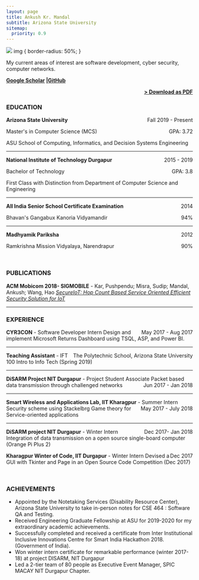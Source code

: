 ```yaml
---
layout: page
title: Ankush Kr. Mandal
subtitle: Arizona State University
sitemap:
  priority: 0.9
---
```


<img src="{{ '/assets/img/dp.jpg' | prepend: site.baseurl }}" id="about-img">
img 
{
  border-radius: 50%;
}
<div id="describe-text">
    <p>My current areas of interest are software development, cyber security, computer networks.</p>
	<p><strong><a target="_blank" href="https://scholar.google.co.in/citations?user=25PuQ_QAAAAJ&hl=en&oi=ao">Google Scholar</a> |<a target="_blank" href="https://github.com/Ankush1529">GitHub</a></strong></p>
</div>

<span style="float: right; "><a href="{{ '/assets/resume.pdf' | prepend: site.baseurl }}"><strong>> Download as PDF</strong></a> </span>
<br>

### EDUCATION

**Arizona State University** <span style="float: right; ">Fall 2019 - Present</span>  

Master's in Computer Science (MCS) <span style="float: right; ">GPA: 3.72</span>

ASU School of Computing, Informatics, and Decision Systems Engineering

<hr>

**National Institute of Technology Durgapur** <span style="float: right; ">2015 - 2019</span>  

Bachelor of Technology <span style="float: right; ">GPA: 3.8</span>

First Class with Distinction from Department of Computer Science and Engineering

<hr>
 
**All India Senior School Certificate Examination** <span style="float: right; ">2014</span>  

Bhavan's Gangabux Kanoria Vidyamandir <span style="float: right; ">94%</span>

<hr>

**Madhyamik Pariksha** <span style="float: right; ">2012</span>  

Ramkrishna Mission Vidyalaya, Narendrapur <span style="float: right; ">90%</span>

<br>


### PUBLICATIONS

**ACM Mobicom 2018- SIGMOBILE** - Kar, Pushpendu; Misra, Sudip; Mandal, Ankush; Wang, Hao *[SecureIoT: Hop Count Based Service Oriented Efficient Security Solution for IoT](https://dl.acm.org/doi/abs/10.1145/3243318.3243323)*
<hr>


### EXPERIENCE

**CYR3CON** - Software Developer Intern <span style="float: right; ">May 2017 - Aug 2017</span>
Design and implement Microsoft Returns Dashboard using TSQL, ASP, and Power BI.
<hr>

**Teaching Assistant** -  <span style="float: right; ">The Polytechnic School, Arizona State University</span>
IFT 100 Intro to Info Tech (Spring 2019)
<hr>

**DiSARM Project NIT Durgapur** - Project Student Associate <span style="float: right; ">Jun 2017 - Jan 2018</span>
Packet based data transmission through challenged networks
<hr>

**Smart Wireless and Applications Lab, IIT Kharagpur** - Summer Intern <span style="float: right; ">May 2017 - July 2018</span>
Security scheme using Stackelbrg Game theory for Service-oriented applications
<hr>

**DiSARM project NIT Durgapur** - Winter Intern <span style="float: right; ">Dec 2017- Jan 2018</span>
Integration of data transmission on a open source single-board computer (Orange Pi Plus 2)

**Kharagpur Winter of Code, IIT Durgapur** - Winter Intern <span style="float: right; ">Dec 2017</span>
Devised a GUI with Tkinter and Page in an Open Source Code Competition (Dec 2017) 

<br>

<!-- ### PROJECTS
**Title** - Description - Place <span style="float: right; ">Time span</span>  
Pellentesque euismod odio nec mollis rutrum. Nulla facilisi. In hac habitasse platea dictumst. Etiam facilisis velit velit, id dapibus lacus bibendum nec. Proin euismod tortor non nunc luctus, ut varius mauris tristique.  

**Title** - Description - Place <span style="float: right; ">Time span</span>  
Pellentesque euismod odio nec mollis rutrum. Nulla facilisi. In hac habitasse platea dictumst. Etiam facilisis velit velit, id dapibus lacus bibendum nec. Proin euismod tortor non nunc luctus, ut varius mauris tristique.  

**Title** - Description - Place <span style="float: right; ">Time span</span>  
Pellentesque euismod odio nec mollis rutrum. Nulla facilisi. In hac habitasse platea dictumst. Etiam facilisis velit velit, id dapibus lacus bibendum nec. Proin euismod tortor non nunc luctus, ut varius mauris tristique.  
 -->

### ACHIEVEMENTS

- Appointed by the Notetaking Services (Disability Resource Center), Arizona State University to take in-person notes for CSE 464 : Software QA and Testing.
- Received Engineering Graduate Fellowship at ASU for 2019-2020 for my extraordinary academic achievements.
- Successfully completed and received a certificate from Inter Institutional Inclusive Innovations Centre for Smart India Hackathon 2018. (Government of India).
- Won winter intern certificate for remarkable performance (winter 2017-18) at project DISARM, NIT Durgapur
- Led a 2-tier team of 80 people as Executive Event Manager, SPIC MACAY NIT Durgapur Chapter.
